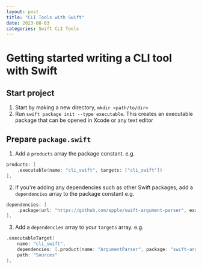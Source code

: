 ```yaml
---
layout: post
title: "CLI Tools with Swift"
date: 2023-08-03
categories: Swift CLI Tools
---
```


# Getting started writing a CLI tool with Swift

## Start project

1. Start by making a new directory, `mkdir <path/to/dir>`
2. Run `swift package init --type executable`. This creates an executable package that can be opened in Xcode or any text editor

## Prepare `package.swift`

1. Add a `products` array the package constant. e.g.
```swift
products: [
    .executable(name: "cli_swift", targets: ["cli_swift"])
],
```

2. If you're adding any dependencies such as other Swift packages, add a `dependencies` array to the package constant e.g.
```swift
dependencies: [
    .package(url: "https://github.com/apple/swift-argument-parser", exact: "1.2.2")
],
```

3. Add a `dependencies` array to your `targets` array. e.g.
```swift
.executableTarget(
    name: "cli_swift",
    dependencies: [.product(name: "ArgumentParser", package: "swift-argument-parser")],
    path: "Sources"
),
```
